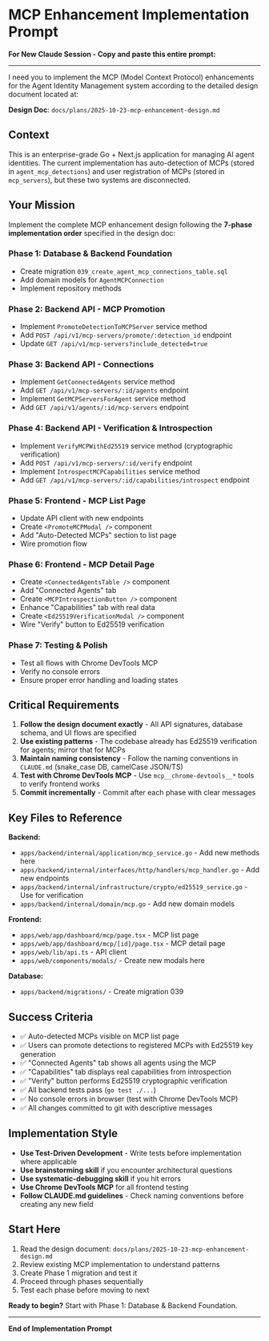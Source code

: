 # MCP Enhancement Implementation Prompt

**For New Claude Session - Copy and paste this entire prompt:**

---

I need you to implement the MCP (Model Context Protocol) enhancements for the Agent Identity Management system according to the detailed design document located at:

**Design Doc**: `docs/plans/2025-10-23-mcp-enhancement-design.md`

## Context

This is an enterprise-grade Go + Next.js application for managing AI agent identities. The current implementation has auto-detection of MCPs (stored in `agent_mcp_detections`) and user registration of MCPs (stored in `mcp_servers`), but these two systems are disconnected.

## Your Mission

Implement the complete MCP enhancement design following the **7-phase implementation order** specified in the design doc:

### Phase 1: Database & Backend Foundation
- Create migration `039_create_agent_mcp_connections_table.sql`
- Add domain models for `AgentMCPConnection`
- Implement repository methods

### Phase 2: Backend API - MCP Promotion
- Implement `PromoteDetectionToMCPServer` service method
- Add `POST /api/v1/mcp-servers/promote/:detection_id` endpoint
- Update `GET /api/v1/mcp-servers?include_detected=true`

### Phase 3: Backend API - Connections
- Implement `GetConnectedAgents` service method
- Add `GET /api/v1/mcp-servers/:id/agents` endpoint
- Implement `GetMCPServersForAgent` service method
- Add `GET /api/v1/agents/:id/mcp-servers` endpoint

### Phase 4: Backend API - Verification & Introspection
- Implement `VerifyMCPWithEd25519` service method (cryptographic verification)
- Add `POST /api/v1/mcp-servers/:id/verify` endpoint
- Implement `IntrospectMCPCapabilities` service method
- Add `GET /api/v1/mcp-servers/:id/capabilities/introspect` endpoint

### Phase 5: Frontend - MCP List Page
- Update API client with new endpoints
- Create `<PromoteMCPModal />` component
- Add "Auto-Detected MCPs" section to list page
- Wire promotion flow

### Phase 6: Frontend - MCP Detail Page
- Create `<ConnectedAgentsTable />` component
- Add "Connected Agents" tab
- Create `<MCPIntrospectionButton />` component
- Enhance "Capabilities" tab with real data
- Create `<Ed25519VerificationModal />` component
- Wire "Verify" button to Ed25519 verification

### Phase 7: Testing & Polish
- Test all flows with Chrome DevTools MCP
- Verify no console errors
- Ensure proper error handling and loading states

## Critical Requirements

1. **Follow the design document exactly** - All API signatures, database schema, and UI flows are specified
2. **Use existing patterns** - The codebase already has Ed25519 verification for agents; mirror that for MCPs
3. **Maintain naming consistency** - Follow the naming conventions in `CLAUDE.md` (snake_case DB, camelCase JSON/TS)
4. **Test with Chrome DevTools MCP** - Use `mcp__chrome-devtools__*` tools to verify frontend works
5. **Commit incrementally** - Commit after each phase with clear messages

## Key Files to Reference

**Backend:**
- `apps/backend/internal/application/mcp_service.go` - Add new methods here
- `apps/backend/internal/interfaces/http/handlers/mcp_handler.go` - Add new endpoints
- `apps/backend/internal/infrastructure/crypto/ed25519_service.go` - Use for verification
- `apps/backend/internal/domain/mcp.go` - Add new domain models

**Frontend:**
- `apps/web/app/dashboard/mcp/page.tsx` - MCP list page
- `apps/web/app/dashboard/mcp/[id]/page.tsx` - MCP detail page
- `apps/web/lib/api.ts` - API client
- `apps/web/components/modals/` - Create new modals here

**Database:**
- `apps/backend/migrations/` - Create migration 039

## Success Criteria

- ✅ Auto-detected MCPs visible on MCP list page
- ✅ Users can promote detections to registered MCPs with Ed25519 key generation
- ✅ "Connected Agents" tab shows all agents using the MCP
- ✅ "Capabilities" tab displays real capabilities from introspection
- ✅ "Verify" button performs Ed25519 cryptographic verification
- ✅ All backend tests pass (`go test ./...`)
- ✅ No console errors in browser (test with Chrome DevTools MCP)
- ✅ All changes committed to git with descriptive messages

## Implementation Style

- **Use Test-Driven Development** - Write tests before implementation where applicable
- **Use brainstorming skill** if you encounter architectural questions
- **Use systematic-debugging skill** if you hit errors
- **Use Chrome DevTools MCP** for all frontend testing
- **Follow CLAUDE.md guidelines** - Check naming conventions before creating any new field

## Start Here

1. Read the design document: `docs/plans/2025-10-23-mcp-enhancement-design.md`
2. Review existing MCP implementation to understand patterns
3. Create Phase 1 migration and test it
4. Proceed through phases sequentially
5. Test each phase before moving to next

**Ready to begin?** Start with Phase 1: Database & Backend Foundation.

---

**End of Implementation Prompt**
